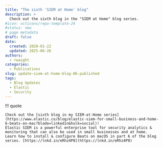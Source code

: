 ```yaml
---
title: "The sixth 'SIEM at Home' blog"
description: >
  Check out the sixth blog in the "SIEM at Home" blog series.
#icon: octicons/repo-template-24
#status: new
# page metadata
draft: false
date:
  created: 2020-01-22
  updated: 2025-06-26
authors:
  - rwaight
categories:
  - Publications
slug: update-siem-at-home-blog-06-published
tags:
  - Blog Updates
  - Elastic
  - Security
---
```


<!--- https://www.linkedin.com/posts/waight_elastic-siem-for-small-business-and-home-activity-6625813184034979841-g__B?utm_source=share&utm_medium=member_desktop&rcm=ACoAAAax-g8BYMrLGPf5bJj2GY-2yGmSnbPhzzY --->

!!! quote

    Check out the [sixth blog in my SIEM-at-Home series](https://www.elastic.co/blog/elastic-siem-for-small-business-and-home-6-beats-on-mac?blade=linkedin&hulk=social)!
    Elastic SIEM is a powerful enterprise tool for security analytics & monitoring that can also be used in small businesses and at home. 
    Learn how to install & configure Beats on macOS in part 6 of the blog series. [https://lnkd.in/eRhz4P8](https://lnkd.in/eRhz4P8)

<!--- https://www.elastic.co/blog/elastic-siem-for-small-business-and-home-6-beats-on-mac?blade=linkedin&hulk=social --->
<!--- https://www.elastic.co/blog/author/rob-waight --->
